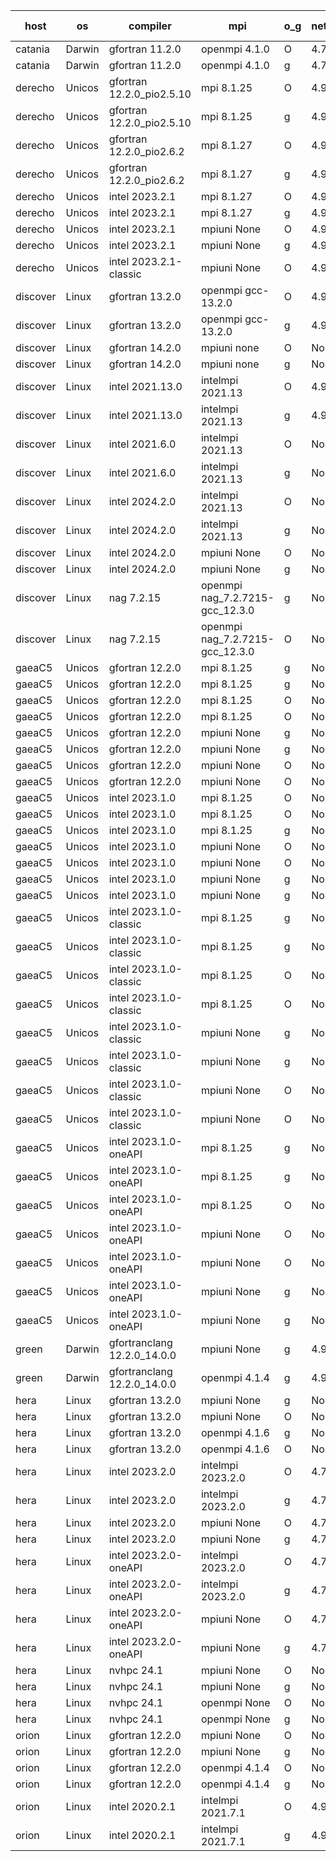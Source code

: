 

| host     | os       | compiler                              | mpi                      | o_g        | netcdf        | build       | u_pass          | u_fail          | s_pass            | s_fail            | e_pass             | e_fail             | nuopc_pass       | nuopc_fail       | artifacts link          |
|----------|----------|---------------------------------------|--------------------------|------------|---------------|-------------|-----------------|-----------------|-------------------|-------------------|--------------------|--------------------|------------------|------------------|-------------------------|
| catania | Darwin | gfortran 11.2.0 | openmpi 4.1.0  | O | 4.7.4  | PASS | 14204 | 3 | 51 | 0 | 81 | 0 | 56 | 0 | <a href="https://github.com/esmf-org/esmf-test-artifacts/tree/93dc6d2bda1862c634c2d484fbd6c22f830403cf/develop/gfortran/11.2.0/O/openmpi/4.1.0" target="_blank">93dc6d2</a> | 
| catania | Darwin | gfortran 11.2.0 | openmpi 4.1.0  | g | 4.7.4  | PASS | 14204 | 3 | 51 | 0 | 81 | 0 | 56 | 0 | <a href="https://github.com/esmf-org/esmf-test-artifacts/tree/b8a9db1aa4359724a3be559b9702364c7bb6ce8b/develop/gfortran/11.2.0/g/openmpi/4.1.0" target="_blank">b8a9db1</a> | 
| derecho | Unicos | gfortran 12.2.0_pio2.5.10 | mpi 8.1.25  | O | 4.9.2  | PASS | 14207 | 0 | 51 | 0 | 81 | 0 | 56 | 0 | <a href="https://github.com/esmf-org/esmf-test-artifacts/tree/335667491507d7dc95ff7556765d2c7a7cc3e056/develop/gfortran/12.2.0_pio2.5.10/O/mpi/8.1.25" target="_blank">3356674</a> | 
| derecho | Unicos | gfortran 12.2.0_pio2.5.10 | mpi 8.1.25  | g | 4.9.2  | PASS | 14207 | 0 | 51 | 0 | 81 | 0 | 56 | 0 | <a href="https://github.com/esmf-org/esmf-test-artifacts/tree/4f14a9560280690e685f33470e10c0890d9a67d0/develop/gfortran/12.2.0_pio2.5.10/g/mpi/8.1.25" target="_blank">4f14a95</a> | 
| derecho | Unicos | gfortran 12.2.0_pio2.6.2 | mpi 8.1.27  | O | 4.9.2  | PASS | 14207 | 0 | 51 | 0 | 81 | 0 | 56 | 0 | <a href="https://github.com/esmf-org/esmf-test-artifacts/tree/f0b0de80e3d2c49ce96bc94493ed5eac409359ff/develop/gfortran/12.2.0_pio2.6.2/O/mpi/8.1.27" target="_blank">f0b0de8</a> | 
| derecho | Unicos | gfortran 12.2.0_pio2.6.2 | mpi 8.1.27  | g | 4.9.2  | PASS | 14207 | 0 | 51 | 0 | 81 | 0 | 56 | 0 | <a href="https://github.com/esmf-org/esmf-test-artifacts/tree/dce91912cdd6acac4b638bd8e17bdd4e762fdb7b/develop/gfortran/12.2.0_pio2.6.2/g/mpi/8.1.27" target="_blank">dce9191</a> | 
| derecho | Unicos | intel 2023.2.1 | mpi 8.1.27  | O | 4.9.2  | PASS | 14207 | 0 | 51 | 0 | 81 | 0 | 57 | 0 | <a href="https://github.com/esmf-org/esmf-test-artifacts/tree/5d20d42944da43305b8c048b086c265c93d6bb50/develop/intel/2023.2.1/O/mpi/8.1.27" target="_blank">5d20d42</a> | 
| derecho | Unicos | intel 2023.2.1 | mpi 8.1.27  | g | 4.9.2  | PASS | 14207 | 0 | 51 | 0 | 81 | 0 | 57 | 0 | <a href="https://github.com/esmf-org/esmf-test-artifacts/tree/fd7928095184bc50ccbed4e8acfc4ee82ef6774a/develop/intel/2023.2.1/g/mpi/8.1.27" target="_blank">fd79280</a> | 
| derecho | Unicos | intel 2023.2.1 | mpiuni None  | O | 4.9.2  | PASS | 12530 | 7 | 9 | 0 | 44 | 0 | None | None | <a href="https://github.com/esmf-org/esmf-test-artifacts/tree/788fc4623abcc18335ab16c5b83540ef81a47b33/develop/intel/2023.2.1/O/mpiuni/None" target="_blank">788fc46</a> | 
| derecho | Unicos | intel 2023.2.1 | mpiuni None  | g | 4.9.2  | PASS | 12530 | 7 | 9 | 0 | 44 | 0 | None | None | <a href="https://github.com/esmf-org/esmf-test-artifacts/tree/aecfcd4a4b5f0720d3c6c64aa111d22898de7ae2/develop/intel/2023.2.1/g/mpiuni/None" target="_blank">aecfcd4</a> | 
| derecho | Unicos | intel 2023.2.1-classic | mpiuni None  | O | 4.9.2  | PASS | None | None | None | None | None | None | None | None | <a href="https://github.com/esmf-org/esmf-test-artifacts/tree/834ec13f021af92549b6359b15863e167499d03d/develop/intel/2023.2.1-classic/O/mpiuni/None" target="_blank">834ec13</a> | 
| discover | Linux | gfortran 13.2.0 | openmpi gcc-13.2.0  | O | 4.9.2  | PASS | 14207 | 0 | 51 | 0 | 81 | 0 | 56 | 0 | <a href="https://github.com/esmf-org/esmf-test-artifacts/tree/7700fbbd22bc7961147cfcf4409fa4bfbf9f9c20/develop/gfortran/13.2.0/O/openmpi/gcc-13.2.0" target="_blank">7700fbb</a> | 
| discover | Linux | gfortran 13.2.0 | openmpi gcc-13.2.0  | g | 4.9.2  | PASS | 14207 | 0 | 51 | 0 | 81 | 0 | 56 | 0 | <a href="https://github.com/esmf-org/esmf-test-artifacts/tree/a6fb4c09f7c256ddb4a42efc04d2e754b0b2ac8e/develop/gfortran/13.2.0/g/openmpi/gcc-13.2.0" target="_blank">a6fb4c0</a> | 
| discover | Linux | gfortran 14.2.0 | mpiuni none  | O | None  | PASS | 12530 | 7 | 9 | 0 | 44 | 0 | None | None | <a href="https://github.com/esmf-org/esmf-test-artifacts/tree/f346163793345b804f512722f9d84540572af446/develop/gfortran/14.2.0/O/mpiuni/none" target="_blank">f346163</a> | 
| discover | Linux | gfortran 14.2.0 | mpiuni none  | g | None  | PASS | 12530 | 7 | 9 | 0 | 44 | 0 | None | None | <a href="https://github.com/esmf-org/esmf-test-artifacts/tree/6a846f00fc0226348658347c6854c667c76a3442/develop/gfortran/14.2.0/g/mpiuni/none" target="_blank">6a846f0</a> | 
| discover | Linux | intel 2021.13.0 | intelmpi 2021.13  | O | 4.9.2  | PASS | 14207 | 0 | 51 | 0 | 81 | 0 | 56 | 0 | <a href="https://github.com/esmf-org/esmf-test-artifacts/tree/ad9dd6207e891bf5171c9d3a4047abdb2418c982/develop/intel/2021.13.0/O/intelmpi/2021.13" target="_blank">ad9dd62</a> | 
| discover | Linux | intel 2021.13.0 | intelmpi 2021.13  | g | 4.9.2  | PASS | 14207 | 0 | 51 | 0 | 81 | 0 | 56 | 0 | <a href="https://github.com/esmf-org/esmf-test-artifacts/tree/081b61fc45cc5fe5f7990dfdea0602cf94873677/develop/intel/2021.13.0/g/intelmpi/2021.13" target="_blank">081b61f</a> | 
| discover | Linux | intel 2021.6.0 | intelmpi 2021.13  | O | None  | PASS | 14207 | 0 | 51 | 0 | 81 | 0 | 56 | 0 | <a href="https://github.com/esmf-org/esmf-test-artifacts/tree/8893adcbb43f39d7897e4eaa0503dd6f9966ec36/develop/intel/2021.6.0/O/intelmpi/2021.13" target="_blank">8893adc</a> | 
| discover | Linux | intel 2021.6.0 | intelmpi 2021.13  | g | None  | PASS | 14207 | 0 | 51 | 0 | 81 | 0 | 56 | 0 | <a href="https://github.com/esmf-org/esmf-test-artifacts/tree/2350fb1211431dd90454f5a2d5f735768ac3cd48/develop/intel/2021.6.0/g/intelmpi/2021.13" target="_blank">2350fb1</a> | 
| discover | Linux | intel 2024.2.0 | intelmpi 2021.13  | O | None  | PASS | 14207 | 0 | 51 | 0 | 81 | 0 | 56 | 0 | <a href="https://github.com/esmf-org/esmf-test-artifacts/tree/0b2a6f5b3dd16e48462c71e43c1eafef49456d32/develop/intel/2024.2.0/O/intelmpi/2021.13" target="_blank">0b2a6f5</a> | 
| discover | Linux | intel 2024.2.0 | intelmpi 2021.13  | g | None  | PASS | 14206 | 1 | 51 | 0 | 81 | 0 | 56 | 0 | <a href="https://github.com/esmf-org/esmf-test-artifacts/tree/85c781f354893c866d73bfe6c2c9a6cce8be7e03/develop/intel/2024.2.0/g/intelmpi/2021.13" target="_blank">85c781f</a> | 
| discover | Linux | intel 2024.2.0 | mpiuni None  | O | None  | PASS | 12530 | 7 | 9 | 0 | 44 | 0 | None | None | <a href="https://github.com/esmf-org/esmf-test-artifacts/tree/48110073ce28e5a3a9e10fc856c51ea5a507db9a/develop/intel/2024.2.0/O/mpiuni/None" target="_blank">4811007</a> | 
| discover | Linux | intel 2024.2.0 | mpiuni None  | g | None  | PASS | 12529 | 8 | 9 | 0 | 44 | 0 | None | None | <a href="https://github.com/esmf-org/esmf-test-artifacts/tree/027c059ad2c481b91f4b739b190bb3a936da521e/develop/intel/2024.2.0/g/mpiuni/None" target="_blank">027c059</a> | 
| discover | Linux | nag 7.2.15 | openmpi nag_7.2.7215-gcc_12.3.0  | g | None  | PASS | 14207 | 0 | 51 | 0 | 81 | 0 | 4 | 52 | <a href="https://github.com/esmf-org/esmf-test-artifacts/tree/298874f955dd152372a5bebc48857aefd7210f6a/develop/nag/7.2.15/g/openmpi/nag_7.2.7215-gcc_12.3.0" target="_blank">298874f</a> | 
| discover | Linux | nag 7.2.15 | openmpi nag_7.2.7215-gcc_12.3.0  | O | None  | PASS | 14206 | 1 | 51 | 0 | 81 | 0 | 4 | 52 | <a href="https://github.com/esmf-org/esmf-test-artifacts/tree/5cf7557b867b65eac26c8b83750e196c894b05a7/develop/nag/7.2.15/O/openmpi/nag_7.2.7215-gcc_12.3.0" target="_blank">5cf7557</a> | 
| gaeaC5 | Unicos | gfortran 12.2.0 | mpi 8.1.25  | g | None  | FAIL | None | None | None | None | None | None | 0 | 56 | <a href="https://github.com/esmf-org/esmf-test-artifacts/tree/b17f4ab64bf92d1bb6255546dd67b5a1a17947e2/develop/gfortran/12.2.0/g/mpi/8.1.25" target="_blank">b17f4ab</a> | 
| gaeaC5 | Unicos | gfortran 12.2.0 | mpi 8.1.25  | g | None  | FAIL | None | None | None | None | None | None | 0 | 56 | <a href="https://github.com/esmf-org/esmf-test-artifacts/tree/02d203433efd377b6a463a19825694eeafbc489e/develop/gfortran/12.2.0/g/mpi/8.1.25" target="_blank">02d2034</a> | 
| gaeaC5 | Unicos | gfortran 12.2.0 | mpi 8.1.25  | O | None  | FAIL | None | None | None | None | None | None | None | None | <a href="https://github.com/esmf-org/esmf-test-artifacts/tree/452a6a4e37ca508ec6ef97e98804198f95db8b52/develop/gfortran/12.2.0/O/mpi/8.1.25" target="_blank">452a6a4</a> | 
| gaeaC5 | Unicos | gfortran 12.2.0 | mpi 8.1.25  | O | None  | FAIL | None | None | None | None | None | None | 0 | 56 | <a href="https://github.com/esmf-org/esmf-test-artifacts/tree/e64defc2ef70a36fa308917b60cf377c152cb5ce/develop/gfortran/12.2.0/O/mpi/8.1.25" target="_blank">e64defc</a> | 
| gaeaC5 | Unicos | gfortran 12.2.0 | mpiuni None  | g | None  | FAIL | None | None | None | None | None | None | None | None | <a href="https://github.com/esmf-org/esmf-test-artifacts/tree/0b8cf8e3e9e0bdf97cea8c4ef73c2e7413e9add5/develop/gfortran/12.2.0/g/mpiuni/None" target="_blank">0b8cf8e</a> | 
| gaeaC5 | Unicos | gfortran 12.2.0 | mpiuni None  | g | None  | FAIL | None | None | None | None | None | None | None | None | <a href="https://github.com/esmf-org/esmf-test-artifacts/tree/972fab7df501d1b984e006fe4b7cdc82f67c2de1/develop/gfortran/12.2.0/g/mpiuni/None" target="_blank">972fab7</a> | 
| gaeaC5 | Unicos | gfortran 12.2.0 | mpiuni None  | O | None  | FAIL | None | None | None | None | None | None | None | None | <a href="https://github.com/esmf-org/esmf-test-artifacts/tree/28a38dd5cb5412f527c8f7fc89a0afb12dcca160/develop/gfortran/12.2.0/O/mpiuni/None" target="_blank">28a38dd</a> | 
| gaeaC5 | Unicos | gfortran 12.2.0 | mpiuni None  | O | None  | FAIL | None | None | None | None | None | None | None | None | <a href="https://github.com/esmf-org/esmf-test-artifacts/tree/fcbb4102e41b68bc140af1c0f04b9c36e9ff0fa3/develop/gfortran/12.2.0/O/mpiuni/None" target="_blank">fcbb410</a> | 
| gaeaC5 | Unicos | intel 2023.1.0 | mpi 8.1.25  | O | None  | FAIL | None | None | None | None | None | None | 0 | 56 | <a href="https://github.com/esmf-org/esmf-test-artifacts/tree/177137c83822db84921b1b94bb97b59ce93a04c0/develop/intel/2023.1.0/O/mpi/8.1.25" target="_blank">177137c</a> | 
| gaeaC5 | Unicos | intel 2023.1.0 | mpi 8.1.25  | O | None  | FAIL | None | None | None | None | None | None | 0 | 56 | <a href="https://github.com/esmf-org/esmf-test-artifacts/tree/5285175555b2b11a04080ecc4b30dd6a90bdfc5b/develop/intel/2023.1.0/O/mpi/8.1.25" target="_blank">5285175</a> | 
| gaeaC5 | Unicos | intel 2023.1.0 | mpi 8.1.25  | g | None  | FAIL | None | None | None | None | None | None | None | None | <a href="https://github.com/esmf-org/esmf-test-artifacts/tree/ae0936f8143fa6dbebcd8a2c8b190cb013a0be52/develop/intel/2023.1.0/g/mpi/8.1.25" target="_blank">ae0936f</a> | 
| gaeaC5 | Unicos | intel 2023.1.0 | mpiuni None  | O | None  | FAIL | None | None | None | None | None | None | None | None | <a href="https://github.com/esmf-org/esmf-test-artifacts/tree/6a6f21b7d0a9a99f4029c836f1d2db437428bdcf/develop/intel/2023.1.0/O/mpiuni/None" target="_blank">6a6f21b</a> | 
| gaeaC5 | Unicos | intel 2023.1.0 | mpiuni None  | O | None  | FAIL | None | None | None | None | None | None | None | None | <a href="https://github.com/esmf-org/esmf-test-artifacts/tree/01578a2662bfddc6700c0e6b216ff44d0056190e/develop/intel/2023.1.0/O/mpiuni/None" target="_blank">01578a2</a> | 
| gaeaC5 | Unicos | intel 2023.1.0 | mpiuni None  | g | None  | FAIL | None | None | None | None | None | None | None | None | <a href="https://github.com/esmf-org/esmf-test-artifacts/tree/bc9efd5ed2a74bc2506662865efbed76f856f615/develop/intel/2023.1.0/g/mpiuni/None" target="_blank">bc9efd5</a> | 
| gaeaC5 | Unicos | intel 2023.1.0 | mpiuni None  | g | None  | FAIL | None | None | None | None | None | None | None | None | <a href="https://github.com/esmf-org/esmf-test-artifacts/tree/56361980ae2f4b9c820553e173b7afdb6d154bec/develop/intel/2023.1.0/g/mpiuni/None" target="_blank">5636198</a> | 
| gaeaC5 | Unicos | intel 2023.1.0-classic | mpi 8.1.25  | g | None  | FAIL | None | None | None | None | None | None | 0 | 56 | <a href="https://github.com/esmf-org/esmf-test-artifacts/tree/2fc3b05e3d625b30160fec524b3222a820432750/develop/intel/2023.1.0-classic/g/mpi/8.1.25" target="_blank">2fc3b05</a> | 
| gaeaC5 | Unicos | intel 2023.1.0-classic | mpi 8.1.25  | g | None  | FAIL | None | None | None | None | None | None | 0 | 56 | <a href="https://github.com/esmf-org/esmf-test-artifacts/tree/9b15536f6dedcfc0fab51ddaf1c68ccea2b4f35d/develop/intel/2023.1.0-classic/g/mpi/8.1.25" target="_blank">9b15536</a> | 
| gaeaC5 | Unicos | intel 2023.1.0-classic | mpi 8.1.25  | O | None  | FAIL | None | None | None | None | None | None | 0 | 56 | <a href="https://github.com/esmf-org/esmf-test-artifacts/tree/ba9e29f69b0bad6e984357c977bf2799eedcadc4/develop/intel/2023.1.0-classic/O/mpi/8.1.25" target="_blank">ba9e29f</a> | 
| gaeaC5 | Unicos | intel 2023.1.0-classic | mpi 8.1.25  | O | None  | FAIL | None | None | None | None | None | None | 0 | 56 | <a href="https://github.com/esmf-org/esmf-test-artifacts/tree/dd4d21244dadf02d55a1cd0084cfe98bb03e32cd/develop/intel/2023.1.0-classic/O/mpi/8.1.25" target="_blank">dd4d212</a> | 
| gaeaC5 | Unicos | intel 2023.1.0-classic | mpiuni None  | g | None  | FAIL | None | None | None | None | None | None | None | None | <a href="https://github.com/esmf-org/esmf-test-artifacts/tree/715de6d5ba7b9bdb22b0e6f1360bed722e0e0a34/develop/intel/2023.1.0-classic/g/mpiuni/None" target="_blank">715de6d</a> | 
| gaeaC5 | Unicos | intel 2023.1.0-classic | mpiuni None  | g | None  | FAIL | None | None | None | None | None | None | None | None | <a href="https://github.com/esmf-org/esmf-test-artifacts/tree/bfe1d4cad56a19af0aebdaf91b4254b09c8e0c0f/develop/intel/2023.1.0-classic/g/mpiuni/None" target="_blank">bfe1d4c</a> | 
| gaeaC5 | Unicos | intel 2023.1.0-classic | mpiuni None  | O | None  | FAIL | None | None | None | None | None | None | None | None | <a href="https://github.com/esmf-org/esmf-test-artifacts/tree/d39627569ebcfe96d4d5c33235224130f0bfacf8/develop/intel/2023.1.0-classic/O/mpiuni/None" target="_blank">d396275</a> | 
| gaeaC5 | Unicos | intel 2023.1.0-classic | mpiuni None  | O | None  | FAIL | None | None | None | None | None | None | None | None | <a href="https://github.com/esmf-org/esmf-test-artifacts/tree/a9c90f3624d4541f691bd9cb1bb2a4441ae67d90/develop/intel/2023.1.0-classic/O/mpiuni/None" target="_blank">a9c90f3</a> | 
| gaeaC5 | Unicos | intel 2023.1.0-oneAPI | mpi 8.1.25  | g | None  | FAIL | None | None | None | None | None | None | 0 | 56 | <a href="https://github.com/esmf-org/esmf-test-artifacts/tree/a6dce2d5fdd19921fbdf2bb0f709c98df14f38c3/develop/intel/2023.1.0-oneAPI/g/mpi/8.1.25" target="_blank">a6dce2d</a> | 
| gaeaC5 | Unicos | intel 2023.1.0-oneAPI | mpi 8.1.25  | g | None  | FAIL | None | None | None | None | None | None | 0 | 56 | <a href="https://github.com/esmf-org/esmf-test-artifacts/tree/fc3f1068ea27aa77638aec80fa0ac0fc324a75b5/develop/intel/2023.1.0-oneAPI/g/mpi/8.1.25" target="_blank">fc3f106</a> | 
| gaeaC5 | Unicos | intel 2023.1.0-oneAPI | mpi 8.1.25  | O | None  | FAIL | None | None | None | None | None | None | 0 | 56 | <a href="https://github.com/esmf-org/esmf-test-artifacts/tree/b7299d978999310309e22cd8784c222fb66a7627/develop/intel/2023.1.0-oneAPI/O/mpi/8.1.25" target="_blank">b7299d9</a> | 
| gaeaC5 | Unicos | intel 2023.1.0-oneAPI | mpiuni None  | O | None  | FAIL | None | None | None | None | None | None | None | None | <a href="https://github.com/esmf-org/esmf-test-artifacts/tree/c5d29a86aa671c5303324981bde438909a87c0fc/develop/intel/2023.1.0-oneAPI/O/mpiuni/None" target="_blank">c5d29a8</a> | 
| gaeaC5 | Unicos | intel 2023.1.0-oneAPI | mpiuni None  | O | None  | FAIL | None | None | None | None | None | None | None | None | <a href="https://github.com/esmf-org/esmf-test-artifacts/tree/f9c7f34feed76c8fafc6c09ebeeb98c7674d25b1/develop/intel/2023.1.0-oneAPI/O/mpiuni/None" target="_blank">f9c7f34</a> | 
| gaeaC5 | Unicos | intel 2023.1.0-oneAPI | mpiuni None  | g | None  | FAIL | None | None | None | None | None | None | None | None | <a href="https://github.com/esmf-org/esmf-test-artifacts/tree/9c73e31b0f861ca38e5437555cc4a39f36a7e5c5/develop/intel/2023.1.0-oneAPI/g/mpiuni/None" target="_blank">9c73e31</a> | 
| gaeaC5 | Unicos | intel 2023.1.0-oneAPI | mpiuni None  | g | None  | FAIL | None | None | None | None | None | None | None | None | <a href="https://github.com/esmf-org/esmf-test-artifacts/tree/26e115e1361b5d11b416ee2f5d30daaed918cba3/develop/intel/2023.1.0-oneAPI/g/mpiuni/None" target="_blank">26e115e</a> | 
| green | Darwin | gfortranclang 12.2.0_14.0.0 | mpiuni None  | g | 4.9.2  | PASS | 12530 | 7 | 9 | 0 | 44 | 0 | None | None | <a href="https://github.com/esmf-org/esmf-test-artifacts/tree/7fd95d6befe2bb7dbbeacee3ed110f0f7754c8c6/develop/gfortranclang/12.2.0_14.0.0/g/mpiuni/None" target="_blank">7fd95d6</a> | 
| green | Darwin | gfortranclang 12.2.0_14.0.0 | openmpi 4.1.4  | g | 4.9.2  | PASS | 14207 | 0 | 51 | 0 | 81 | 0 | 57 | 0 | <a href="https://github.com/esmf-org/esmf-test-artifacts/tree/bd97342212877f51d26eb46f68df7c743894908b/develop/gfortranclang/12.2.0_14.0.0/g/openmpi/4.1.4" target="_blank">bd97342</a> | 
| hera | Linux | gfortran 13.2.0 | mpiuni None  | g | None  | PASS | 12530 | 7 | 9 | 0 | 44 | 0 | None | None | <a href="https://github.com/esmf-org/esmf-test-artifacts/tree/8f0686ad3636e041f5c731328ba7593eecca8a9e/develop/gfortran/13.2.0/g/mpiuni/None" target="_blank">8f0686a</a> | 
| hera | Linux | gfortran 13.2.0 | mpiuni None  | O | None  | PASS | 12530 | 7 | 9 | 0 | 44 | 0 | None | None | <a href="https://github.com/esmf-org/esmf-test-artifacts/tree/9d0ed2a44d267b9861d3edbb0bad57b2244f4510/develop/gfortran/13.2.0/O/mpiuni/None" target="_blank">9d0ed2a</a> | 
| hera | Linux | gfortran 13.2.0 | openmpi 4.1.6  | g | None  | PASS | None | None | None | None | None | None | None | None | <a href="https://github.com/esmf-org/esmf-test-artifacts/tree/12930ae8222fa20c81a41edc90e18ff7e6e0cfd6/develop/gfortran/13.2.0/g/openmpi/4.1.6" target="_blank">12930ae</a> | 
| hera | Linux | gfortran 13.2.0 | openmpi 4.1.6  | O | None  | PASS | 14207 | 0 | 51 | 0 | 81 | 0 | 56 | 0 | <a href="https://github.com/esmf-org/esmf-test-artifacts/tree/86175258d55009221e5436234e1976835036cc2e/develop/gfortran/13.2.0/O/openmpi/4.1.6" target="_blank">8617525</a> | 
| hera | Linux | intel 2023.2.0 | intelmpi 2023.2.0  | O | 4.7.0  | PASS | 14207 | 0 | 51 | 0 | 81 | 0 | 56 | 0 | <a href="https://github.com/esmf-org/esmf-test-artifacts/tree/05e33d7cf386ebd6cc3a393053abbeaa9efc0c07/develop/intel/2023.2.0/O/intelmpi/2023.2.0" target="_blank">05e33d7</a> | 
| hera | Linux | intel 2023.2.0 | intelmpi 2023.2.0  | g | 4.7.0  | PASS | 14207 | 0 | 51 | 0 | 81 | 0 | 56 | 0 | <a href="https://github.com/esmf-org/esmf-test-artifacts/tree/b2454decb3d48e3ca639a4c0c3cf5aa8bcca747f/develop/intel/2023.2.0/g/intelmpi/2023.2.0" target="_blank">b2454de</a> | 
| hera | Linux | intel 2023.2.0 | mpiuni None  | O | 4.7.0  | PASS | None | None | None | None | None | None | None | None | <a href="https://github.com/esmf-org/esmf-test-artifacts/tree/e042e9f01762e28d8e99d0cd987b340a4d2f2f91/develop/intel/2023.2.0/O/mpiuni/None" target="_blank">e042e9f</a> | 
| hera | Linux | intel 2023.2.0 | mpiuni None  | g | 4.7.0  | PASS | None | None | None | None | None | None | None | None | <a href="https://github.com/esmf-org/esmf-test-artifacts/tree/d5b06d57a3b1b82a841872deb0b11e760d785fc1/develop/intel/2023.2.0/g/mpiuni/None" target="_blank">d5b06d5</a> | 
| hera | Linux | intel 2023.2.0-oneAPI | intelmpi 2023.2.0  | O | 4.7.0  | PASS | 14207 | 0 | 50 | 1 | 81 | 0 | 56 | 0 | <a href="https://github.com/esmf-org/esmf-test-artifacts/tree/a1ac499a55319661a0acb7501a7e4eef850caf1c/develop/intel/2023.2.0-oneAPI/O/intelmpi/2023.2.0" target="_blank">a1ac499</a> | 
| hera | Linux | intel 2023.2.0-oneAPI | intelmpi 2023.2.0  | g | 4.7.0  | PASS | 14207 | 0 | 51 | 0 | 81 | 0 | 56 | 0 | <a href="https://github.com/esmf-org/esmf-test-artifacts/tree/19c2c156dd82c40e7774e461359b0909cd945058/develop/intel/2023.2.0-oneAPI/g/intelmpi/2023.2.0" target="_blank">19c2c15</a> | 
| hera | Linux | intel 2023.2.0-oneAPI | mpiuni None  | O | 4.7.0  | PASS | 12530 | 7 | 9 | 0 | 44 | 0 | None | None | <a href="https://github.com/esmf-org/esmf-test-artifacts/tree/20dd4afefd486f13aa37da9047dc5ee0f529e77d/develop/intel/2023.2.0-oneAPI/O/mpiuni/None" target="_blank">20dd4af</a> | 
| hera | Linux | intel 2023.2.0-oneAPI | mpiuni None  | g | 4.7.0  | PASS | 12530 | 7 | 9 | 0 | 44 | 0 | None | None | <a href="https://github.com/esmf-org/esmf-test-artifacts/tree/13257f569f809772087bb392de6322359f017713/develop/intel/2023.2.0-oneAPI/g/mpiuni/None" target="_blank">13257f5</a> | 
| hera | Linux | nvhpc 24.1 | mpiuni None  | O | None  | PASS | 12530 | 7 | 9 | 0 | 44 | 0 | None | None | <a href="https://github.com/esmf-org/esmf-test-artifacts/tree/5def40aa108a411acc4fa1fc04b12345e02e6191/develop/nvhpc/24.1/O/mpiuni/None" target="_blank">5def40a</a> | 
| hera | Linux | nvhpc 24.1 | mpiuni None  | g | None  | PASS | 12530 | 7 | 9 | 0 | 44 | 0 | None | None | <a href="https://github.com/esmf-org/esmf-test-artifacts/tree/90d4849ebf0ac96d4195a2ac342f0e897736c300/develop/nvhpc/24.1/g/mpiuni/None" target="_blank">90d4849</a> | 
| hera | Linux | nvhpc 24.1 | openmpi None  | O | None  | PASS | None | None | None | None | None | None | None | None | <a href="https://github.com/esmf-org/esmf-test-artifacts/tree/9809e7d57d626ccd7be3db7578f60c72aa761957/develop/nvhpc/24.1/O/openmpi/None" target="_blank">9809e7d</a> | 
| hera | Linux | nvhpc 24.1 | openmpi None  | g | None  | PASS | None | None | None | None | None | None | None | None | <a href="https://github.com/esmf-org/esmf-test-artifacts/tree/664d619610ce081f7864531e595b43e52c09d93e/develop/nvhpc/24.1/g/openmpi/None" target="_blank">664d619</a> | 
| orion | Linux | gfortran 12.2.0 | mpiuni None  | O | None  | PASS | 12530 | 7 | 9 | 0 | 44 | 0 | None | None | <a href="https://github.com/esmf-org/esmf-test-artifacts/tree/c0f31610d39885c7fce9b4211f158bea6b3dd7d8/develop/gfortran/12.2.0/O/mpiuni/None" target="_blank">c0f3161</a> | 
| orion | Linux | gfortran 12.2.0 | mpiuni None  | g | None  | PASS | 12530 | 7 | 9 | 0 | 44 | 0 | None | None | <a href="https://github.com/esmf-org/esmf-test-artifacts/tree/b6c77aac8ed2d351965c35310353b11a20ee7494/develop/gfortran/12.2.0/g/mpiuni/None" target="_blank">b6c77aa</a> | 
| orion | Linux | gfortran 12.2.0 | openmpi 4.1.4  | O | None  | PASS | 14207 | 0 | 51 | 0 | 81 | 0 | 44 | 12 | <a href="https://github.com/esmf-org/esmf-test-artifacts/tree/8b0a197d6511978dff288fe986bc7293a4be235f/develop/gfortran/12.2.0/O/openmpi/4.1.4" target="_blank">8b0a197</a> | 
| orion | Linux | gfortran 12.2.0 | openmpi 4.1.4  | g | None  | PASS | 14207 | 0 | 51 | 0 | 81 | 0 | 44 | 12 | <a href="https://github.com/esmf-org/esmf-test-artifacts/tree/ecb9db91df9128fbe9d94360e0c113d62c6113c5/develop/gfortran/12.2.0/g/openmpi/4.1.4" target="_blank">ecb9db9</a> | 
| orion | Linux | intel 2020.2.1 | intelmpi 2021.7.1  | O | 4.9.2  | PASS | 14207 | 0 | 51 | 0 | 81 | 0 | 44 | 12 | <a href="https://github.com/esmf-org/esmf-test-artifacts/tree/ed8d272a50d598dc58d0fdcceaccd1e1d96c078b/develop/intel/2020.2.1/O/intelmpi/2021.7.1" target="_blank">ed8d272</a> | 
| orion | Linux | intel 2020.2.1 | intelmpi 2021.7.1  | g | 4.9.2  | PASS | 14207 | 0 | 51 | 0 | 81 | 0 | 44 | 12 | <a href="https://github.com/esmf-org/esmf-test-artifacts/tree/705129bf27c195f021360428d420aa64a6c812ec/develop/intel/2020.2.1/g/intelmpi/2021.7.1" target="_blank">705129b</a> | 
